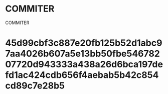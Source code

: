 # COMMITER
COMMITER






# 45d99cbf3c887e20fb125b52d1abc97aa4026b607a5e13bb50fbe54678207720d943333a438a26d6bca197defd1ac424cdb656f4aebab5b42c854cd89c7e28b5
